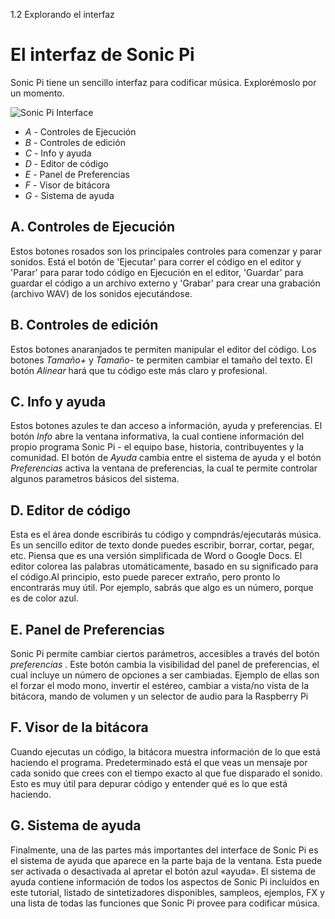 1.2 Explorando el interfaz

# El interfaz de Sonic Pi

Sonic Pi tiene un sencillo interfaz para codificar música.
Explorémoslo por un momento.

![Sonic Pi Interface](../images/tutorial/GUI.png)


* *A* - Controles de Ejecución
* *B* - Controles de edición
* *C* - Info y ayuda
* *D* - Editor de código 
* *E* - Panel de Preferencias
* *F* - Visor de bitácora
* *G* - Sistema de ayuda


## A. Controles de Ejecución

Estos botones rosados son los principales controles para comenzar y
parar sonidos. Está el botón de 'Ejecutar' para correr el código en el
editor y 'Parar' para parar todo código en Ejecución en el editor, 
'Guardar' para guardar el código a un archivo externo y 'Grabar' para
crear una grabación (archivo WAV) de los sonidos ejecutándose.

## B. Controles de edición

Estos botones anaranjados te permiten manipular el editor del código.
Los botones *Tamaño+* y *Tamaño-* te permiten cambiar el tamaño del texto.
El botón *Alinear*  hará que tu código este más claro y profesional.

## C. Info y ayuda

Estos botones azules te dan acceso a información, ayuda y preferencias.
El botón *Info* abre la ventana informativa, la cual contiene información
del propio programa Sonic Pi - el equipo base, historia, contribuyentes y
la comunidad. El botón de *Ayuda* cambia entre el sistema de ayuda y el
botón *Preferencias* activa la ventana de preferencias, la cual te permite
controlar algunos parametros básicos del sistema.

## D. Editor de código

Esta es el área donde escribirás tu código y compndrás/ejecutarás
música. Es un sencillo editor de texto donde puedes escribir, borrar,
cortar, pegar, etc. Piensa que es una versión simplificada de Word o
Google Docs.
El editor colorea las palabras utomáticamente, basado en su significado
para el código.Al principio, esto puede parecer extraño, pero pronto lo
encontrarás muy útil. Por ejemplo, sabrás que algo es un número, porque
es de color azul.

## E. Panel de Preferencias

Sonic Pi permite cambiar ciertos parámetros, accesibles a través del botón
*preferencias* . Este botón cambia la visibilidad del panel de preferencias,
el cual incluye un número de opciones a ser cambiadas. Ejemplo de ellas son
el forzar el modo mono, invertir el estéreo, cambiar a vista/no vista de la
bitácora, mando de volumen y un selector de audio para la Raspberry  Pi

## F. Visor de la bitácora

Cuando ejecutas un código, la bitácora muestra información de lo que está
haciendo el programa. Predeterminado está el que veas un mensaje por cada
sonido que crees con el tiempo exacto al que fue disparado el sonido. Esto
es muy útil para depurar código y entender qué es lo que está haciendo.

## G. Sistema de ayuda

Finalmente, una de las partes más importantes del interface de Sonic Pi
es el sistema de ayuda que aparece en la parte baja de la ventana.
Esta puede ser activada o desactivada al apretar el botón azul «ayuda».
El sistema de ayuda contiene información de todos los aspectos de 
Sonic Pi incluídos en este tutorial, listado de sintetizadores disponibles, 
sampleos, ejemplos, FX y una lista de todas las funciones que Sonic Pi
provee para codificar música.
